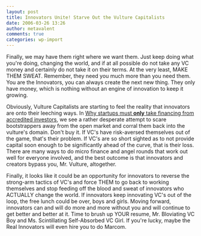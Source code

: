 ```yaml
---
layout: post
title: Innovators Unite! Starve Out the Vulture Capitalists
date: 2006-03-26 13:26
author: metavalent
comments: true
categories: wp-import
---
```

Finally, we may have them right where we want them. Just keep doing what you're doing, changing the world, and if at all possible do not take any VC money and certainly do not take it on their terms. At the very least, MAKE THEM SWEAT.  Remember, they need you much more than you need them.  You are the Innovators, you can always create the next new thing.  They only have money, which is nothing without an engine of innovation to keep it growing.

Obviously, Vulture Capitalists are starting to feel the reality that innovators are onto their leeching ways.  In <a href="https://venturecapital.foundnews.com/why-startups-must-only-take-financing-from-accredited-investors/">Why startups must <b>only</b> take financing from accredited investors</a>, we see a rather desperate attempt to scare bootstrappers away from the open market and corral them back into the vulture's domain. Don't buy it.  If VC's have risk-aversed themselves out of the game, that's their problem.  If VC's are so short sighted as to not provide capital soon enough to be significantly ahead of the curve, that is their loss. There are many ways to do micro finance and angel rounds that work out well for everyone involved, and the best outcome is that innovators and creators bypass you, Mr. Vulture, altogether.  

Finally, it looks like it could be an opportunity for innovators to reverse the strong-arm tactics of VC's and force THEM to go back to working themselves and stop feeding off the blood and sweat of innovators who ACTUALLY change the world.  If innovators keep innovating VC's out of the loop, the free lunch could be over, boys and girls.  Moving forward, innovators can and will do more and more without you and will continue to get better and better at it.  Time to brush up YOUR resume, Mr. Bloviating VC Boy and Ms. Scintillating Self-Absorbed VC Girl.  If you're lucky, maybe the Real Innovators will even hire you to do Marcom.

